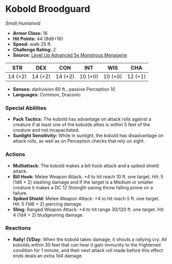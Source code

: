 # Kobold Broodguard

*Small* *Humanoid*

- **Armor Class:** 16
- **Hit Points:** 44 (8d6+16)
- **Speed:** walk 25 ft.
- **Challenge Rating:** 2
- **Source:** [Level Up Advanced 5e Monstrous Menagerie](https://www.levelup5e.com)

| STR | DEX | CON | INT | WIS | CHA |
| --- | --- | --- | --- | --- | --- |
| 14 (+2) | 14 (+2) | 14 (+2) | 10 (+0) | 10 (+0) | 12 (+1) |

- **Senses:** darkvision 60 ft., passive Perception 10
- **Languages:** Common, Draconic
### Special Abilities
- **Pack Tactics:** The kobold has advantage on attack rolls against a creature if at least one of the kobolds allies is within 5 feet of the creature and not incapacitated.
- **Sunlight Sensitivity:** While in sunlight, the kobold has disadvantage on attack rolls, as well as on Perception checks that rely on sight.
### Actions
- **Multiattack:** The kobold makes a bill hook attack and a spiked shield attack.
- **Bill Hook:** Melee Weapon Attack: +4 to hit  reach 10 ft.  one target. Hit: 5 (1d6 + 2) slashing damage  and if the target is a Medium or smaller creature  it makes a DC 12 Strength saving throw  falling prone on a failure.
- **Spiked Shield:** Melee Weapon Attack: +4 to hit  reach 5 ft.  one target. Hit: 5 (1d6 + 2) piercing damage.
- **Sling:** Ranged Weapon Attack: +4 to hit  range 30/120 ft.  one target. Hit: 4 (1d4 + 2) bludgeoning damage.
### Reactions
- **Rally! (1/Day:** When the kobold takes damage, it shouts a rallying cry. All kobolds within 30 feet that can hear it gain immunity to the frightened condition for 1 minute, and their next attack roll made before this effect ends deals an extra 1d4 damage.
